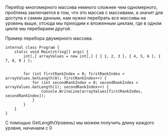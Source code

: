 Перебор многомерного массива немного сложнее чем одномерного, проблема заключается в том, что это массив с массивами, а значит для доступа к самим данным, нам нужно перебрать все массивы на уровень выше, отсюда мы приходим к вложенным циклам, где в одном цикле мы перебираем другой.

Пример перебора двумерного массива.
```Csharp
internal class Program {
    static void Main(string[] args) {
        int[,] arrayValues = new int[,] { { 1, 2, 3 }, { 4, 5, 6 }, { 7, 8, 9 } };


        for (int firstRankIndex = 0; firstRankIndex < arrayValues.GetLength(0); firstRankIndex++) {
            for (int secondRankIndex = 0; secondRankIndex < arrayValues.GetLength(1); secondRankIndex++) {
                Console.WriteLine(arrayValues[firstRankIndex, secondRankIndex]);
            }
        }
    }
}
```

С помощью GetLength(Уровень) мы можем получить длину каждого уровня, начинаем с 0
